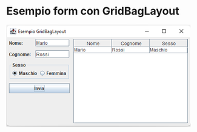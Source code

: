 # Esempio form con GridBagLayout
![esempio](https://github.com/FuaPizza/GridBagLayoutExample/blob/main/example.png?raw=true)
